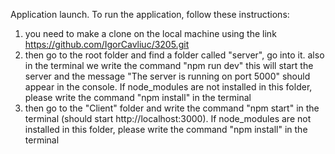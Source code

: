 Application launch.
To run the application, follow these instructions:

1) you need to make a clone on the local machine using the link https://github.com/IgorCavliuc/3205.git
2) then go to the root folder and find a folder called "server", go into it. also in the terminal we write the command "npm run dev"
   this will start the server and the message "The server is running on port 5000" should appear in the console.
   If node_modules are not installed in this folder, please write the command "npm install" in the terminal
3) then go to the "Client" folder and write the command "npm start" in the terminal (should start http://localhost:3000).
   If node_modules are not installed in this folder, please write the command "npm install" in the terminal
